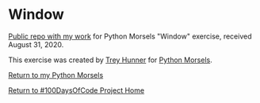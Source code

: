 # Window

[Public repo with my work](https://github.com/mUtterberg/python_morsels/tree/master/window/) for Python Morsels "Window" exercise, received August 31, 2020.

This exercise was created by [Trey Hunner](https://treyhunner.com/) for [Python Morsels](https://try.pythonmorsels.com/).

[Return to my Python Morsels](https://mutterberg.github.io/python_morsels)

[Return to #100DaysOfCode Project Home](https://mutterberg.github.io)
